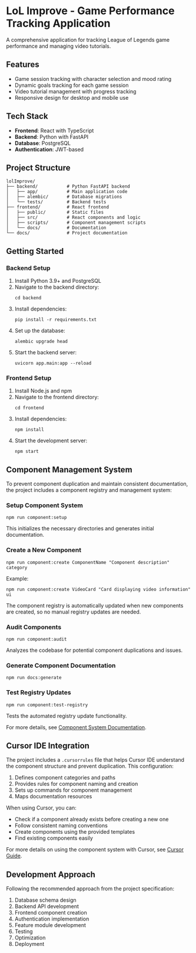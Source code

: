 # LoL Improve - Game Performance Tracking Application

A comprehensive application for tracking League of Legends game performance and managing video tutorials.

## Features

- Game session tracking with character selection and mood rating
- Dynamic goals tracking for each game session
- Video tutorial management with progress tracking
- Responsive design for desktop and mobile use

## Tech Stack

- **Frontend**: React with TypeScript
- **Backend**: Python with FastAPI
- **Database**: PostgreSQL
- **Authentication**: JWT-based

## Project Structure

```
lolImprove/
├── backend/           # Python FastAPI backend
│   ├── app/           # Main application code
│   ├── alembic/       # Database migrations
│   └── tests/         # Backend tests
├── frontend/          # React frontend
│   ├── public/        # Static files
│   ├── src/           # React components and logic
│   ├── scripts/       # Component management scripts
│   └── docs/          # Documentation
└── docs/              # Project documentation
```

## Getting Started

### Backend Setup

1. Install Python 3.9+ and PostgreSQL
2. Navigate to the backend directory:
   ```
   cd backend
   ```
3. Install dependencies:
   ```
   pip install -r requirements.txt
   ```
4. Set up the database:
   ```
   alembic upgrade head
   ```
5. Start the backend server:
   ```
   uvicorn app.main:app --reload
   ```

### Frontend Setup

1. Install Node.js and npm
2. Navigate to the frontend directory:
   ```
   cd frontend
   ```
3. Install dependencies:
   ```
   npm install
   ```
4. Start the development server:
   ```
   npm start
   ```

## Component Management System

To prevent component duplication and maintain consistent documentation, the project includes a component registry and management system:

### Setup Component System

```
npm run component:setup
```

This initializes the necessary directories and generates initial documentation.

### Create a New Component

```
npm run component:create ComponentName "Component description" category
```

Example:
```
npm run component:create VideoCard "Card displaying video information" ui
```

The component registry is automatically updated when new components are created, so no manual registry updates are needed.

### Audit Components

```
npm run component:audit
```

Analyzes the codebase for potential component duplications and issues.

### Generate Component Documentation

```
npm run docs:generate
```

### Test Registry Updates

```
npm run component:test-registry
```

Tests the automated registry update functionality.

For more details, see [Component System Documentation](frontend/docs/COMPONENT_SYSTEM.md).

## Cursor IDE Integration

The project includes a `.cursorrules` file that helps Cursor IDE understand the component structure and prevent duplication. This configuration:

1. Defines component categories and paths
2. Provides rules for component naming and creation
3. Sets up commands for component management
4. Maps documentation resources

When using Cursor, you can:
- Check if a component already exists before creating a new one
- Follow consistent naming conventions
- Create components using the provided templates
- Find existing components easily

For more details on using the component system with Cursor, see [Cursor Guide](frontend/docs/CURSOR_GUIDE.md).

## Development Approach

Following the recommended approach from the project specification:

1. Database schema design
2. Backend API development
3. Frontend component creation
4. Authentication implementation
5. Feature module development
6. Testing
7. Optimization
8. Deployment
